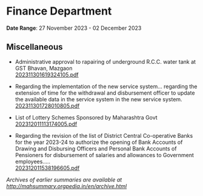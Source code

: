 # Finance Department

**Date Range**: 27 November 2023 - 02 December 2023


## Miscellaneous
- Administrative approval to rapairing of underground R.C.C. water tank at GST Bhavan, Mazgaon\
  [202311301619324105.pdf](https://gr.maharashtra.gov.in/Site/Upload/Government%20Resolutions/English/202311301619324105.pdf)

- Regarding the implementation of the new service system... regarding the extension of time for the withdrawal and disbursement officer to update the available data in the service system in the new service system.\
  [202311301728010805.pdf](https://gr.maharashtra.gov.in/Site/Upload/Government%20Resolutions/English/202311301728010805.pdf)

- List of Lottery Schemes Sponsored by Maharashtra Govt\
  [202312011113174005.pdf](https://gr.maharashtra.gov.in/Site/Upload/Government%20Resolutions/English/202312011113174005.pdf)

- Regarding the revision of the list of District Central Co-operative Banks for the year 2023-24 to authorize the opening of Bank Accounts of Drawing and Disbursing Officers and Personal Bank Accounts of Pensioners for disbursement of salaries and allowances to Government employees.....\
  [202312011538196605.pdf](https://gr.maharashtra.gov.in/Site/Upload/Government%20Resolutions/English/202312011538196605.pdf)


*Archives of earlier summaries are available at http://mahsummary.orgpedia.in/en/archive.html*